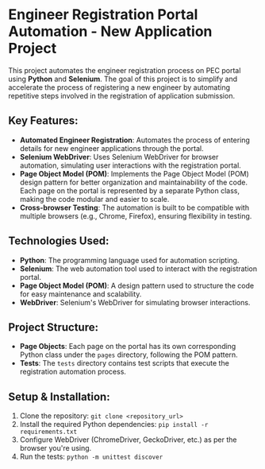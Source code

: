 # Engineer Registration Portal Automation - New Application Project

This project automates the engineer registration process on PEC portal using **Python** and **Selenium**. The goal of this project is to simplify and accelerate the process of registering a new engineer by automating repetitive steps involved in the registration of application submission.

## Key Features:
- **Automated Engineer Registration**: Automates the process of entering details for new engineer applications through the portal.
- **Selenium WebDriver**: Uses Selenium WebDriver for browser automation, simulating user interactions with the registration portal.
- **Page Object Model (POM)**: Implements the Page Object Model (POM) design pattern for better organization and maintainability of the code. Each page on the portal is represented by a separate Python class, making the code modular and easier to scale.
- **Cross-browser Testing**: The automation is built to be compatible with multiple browsers (e.g., Chrome, Firefox), ensuring flexibility in testing.

## Technologies Used:
- **Python**: The programming language used for automation scripting.
- **Selenium**: The web automation tool used to interact with the registration portal.
- **Page Object Model (POM)**: A design pattern used to structure the code for easy maintenance and scalability.
- **WebDriver**: Selenium's WebDriver for simulating browser interactions.

## Project Structure:
- **Page Objects**: Each page on the portal has its own corresponding Python class under the `pages` directory, following the POM pattern.
- **Tests**: The `tests` directory contains test scripts that execute the registration automation process.

## Setup & Installation:
1. Clone the repository: `git clone <repository_url>`
2. Install the required Python dependencies: `pip install -r requirements.txt`
3. Configure WebDriver (ChromeDriver, GeckoDriver, etc.) as per the browser you're using.
4. Run the tests: `python -m unittest discover`

